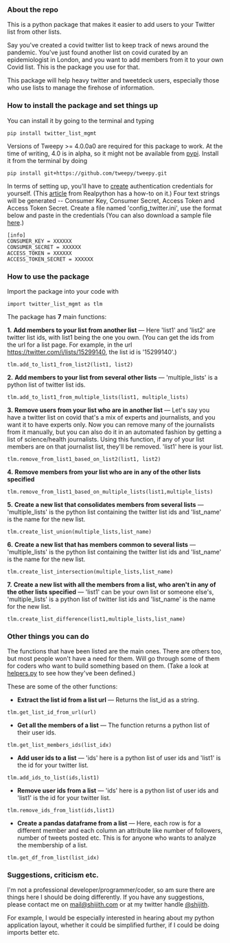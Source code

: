 ### About the repo 

This is a python package that makes it easier to add users to your Twitter list from other lists.

Say you've created a covid twitter list to keep track of news around the pandemic. You've just found another list on covid curated by an epidemiologist in London, and you want to add members from it to your own Covid list. This is the package you use for that.

This package will help heavy twitter and tweetdeck users, especially those who use lists to manage the firehose of information.


### How to install the package and set things up

You can install it by going to the terminal and typing  
```
pip install twitter_list_mgmt
```

Versions of Tweepy >= 4.0.0a0 are required for this package to work. At the time of writing, 4.0 is in alpha, so it might not be available from [pypi](https://pypi.org/project/tweepy/#history). Install it from the terminal by doing
```
pip install git+https://github.com/tweepy/tweepy.git
```

In terms of setting up, you'll have to [create](https://developer.twitter.com/) authentication credentials for yourself. (This [article](https://realpython.com/twitter-bot-python-tweepy/) from Realpython has a how-to on it.) Four text strings will be generated -- Consumer Key, Consumer Secret, Access Token and Access Token Secret. Create a file named 'config_twitter.ini', use the format below and paste in the credentials (You can also download a sample file [here](twitter_list_mgmt/config_twitter.ini).)

```
[info]
CONSUMER_KEY = XXXXXX
CONSUMER_SECRET = XXXXXX
ACCESS_TOKEN = XXXXXX
ACCESS_TOKEN_SECRET = XXXXXX
```

### How to use the package  
  
Import the package into your code with
```
import twitter_list_mgmt as tlm
```

The package has **7** main functions:  

**1.** **Add members to your list from another list** — Here 'list1' and 'list2' are twitter list ids, with list1 being the one you own. (You can get the ids from the url for a list page. For example, in the url https://twitter.com/i/lists/15299140, the list id is '15299140'.)
```
tlm.add_to_list1_from_list2(list1, list2)
```

**2.** **Add members to your list from several other lists** — 'multiple_lists' is a python list of twitter list ids.
```
tlm.add_to_list1_from_multiple_lists(list1, multiple_lists)
```

**3.** **Remove users from your list who are in another list** — Let's say you have a twitter list on covid that's a mix of experts and journalists, and you want it to have experts only. Now you can remove many of the journalists from it manually, but you can also do it in an automated fashion by getting a list of science/health journalists. Using this function, if any of your list members are on that journalist list, they'll be removed. 'list1' here is your list.
```
tlm.remove_from_list1_based_on_list2(list1, list2)
```

**4.** **Remove members from your list who are in any of the other lists specified**
```
tlm.remove_from_list1_based_on_multiple_lists(list1,multiple_lists)
```

**5.** **Create a new list that consolidates members from several lists** — 'multiple_lists' is the python list containing the twitter list ids and 'list_name' is the name for the new list.
```
tlm.create_list_union(multiple_lists,list_name)
```

**6.** **Create a new list that has members common to several lists** — 'multiple_lists' is the python list containing the twitter list ids and 'list_name' is the name for the new list.
```
tlm.create_list_intersection(multiple_lists,list_name)
```

**7.** **Create a new list with all the members from a list, who aren't in any of the other lists specified** — 'list1' can be your own list or someone else's, 'multiple_lists' is a python list of twitter list ids and 'list_name' is the name for the new list.
```
tlm.create_list_difference(list1,multiple_lists,list_name)
```

### Other things you can do

The functions that have been listed are the main ones. There are others too, but most people won't have a need for them. Will go through some of them for coders who want to build something based on them. (Take a look at [helpers.py](twitter_list_mgmt/helpers.py) to see how they've been defined.)

These are some of the other functions:  
  
* **Extract the list id from a list url** — Returns the list_id as a string.
```
tlm.get_list_id_from_url(url)
```

* **Get all the members of a list** — The function returns a python list of their user ids.
```
tlm.get_list_members_ids(list_idx)
```

* **Add user ids to a list** — 'ids' here is a python list of user ids and 'list1' is the id for your twitter list.
```
tlm.add_ids_to_list(ids,list1)
```

* **Remove user ids from a list** — 'ids' here is a python list of user ids and 'list1' is the id for your twitter list.
```
tlm.remove_ids_from_list(ids,list1)
```

* **Create a pandas dataframe from a list** — Here, each row is for a different member and each column an attribute like number of followers, number of tweets posted etc. This is for anyone who wants to analyze the membership of a list.
```
tlm.get_df_from_list(list_idx)
```

### Suggestions, criticism etc.
I'm not a professional developer/programmer/coder, so am sure there are things here I should be doing differently. If you have any suggestions, please contact me on mail@shijith.com or at my twitter handle [@shijith](https://twitter.com/shijith).

For example, I would be especially interested in hearing about my python application layout, whether it could be simplified further, if I could be doing imports better etc.
